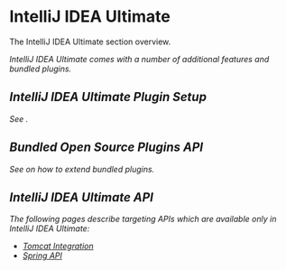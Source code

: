 <!-- Copyright 2000-2024 JetBrains s.r.o. and contributors. Use of this source code is governed by the Apache 2.0 license. -->

# IntelliJ IDEA Ultimate

<primary-label ref="IntelliJIDEA_Ultimate"/>

<link-summary>The IntelliJ IDEA Ultimate section overview.</link-summary>

<var name="productID" value="idea"/>
<var name="marketplaceProductID" value="idea"/>
<include from="snippets.md" element-id="jetbrainsIDE_TLDR"/>

IntelliJ IDEA Ultimate comes with a number of additional features and bundled plugins.
<include from="idea.md" element-id="idea_editions"/>

## IntelliJ IDEA Ultimate Plugin Setup

See [](idea.md#ideaPluginSetup).

## Bundled Open Source Plugins API

See [](oss_plugins_extension_point_list.md) on how to extend bundled plugins.

## IntelliJ IDEA Ultimate API

The following pages describe targeting APIs which are available only in IntelliJ IDEA Ultimate:

* [Tomcat Integration](tomcat_integration.md)
* [Spring API](spring_api.md)
